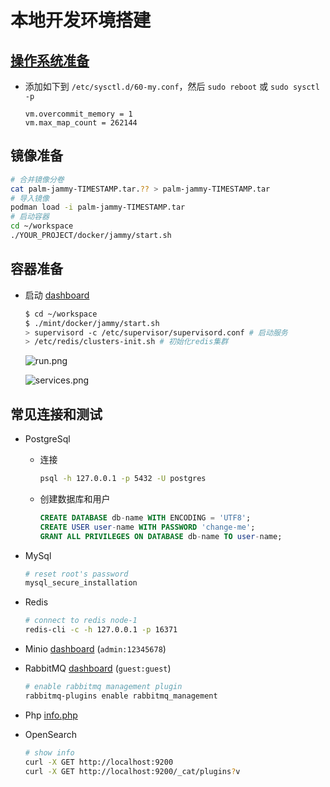# 本地开发环境搭建

## [操作系统准备](../deployment/)

- 添加如下到 `/etc/sysctl.d/60-my.conf`，然后 `sudo reboot` 或 `sudo sysctl -p`

  ```text
  vm.overcommit_memory = 1
  vm.max_map_count = 262144
  ```

## 镜像准备

```bash
# 合并镜像分卷
cat palm-jammy-TIMESTAMP.tar.?? > palm-jammy-TIMESTAMP.tar
# 导入镜像
podman load -i palm-jammy-TIMESTAMP.tar
# 启动容器
cd ~/workspace
./YOUR_PROJECT/docker/jammy/start.sh
```

## 容器准备

- 启动 [dashboard](http://localhost:10001)

  ```bash
  $ cd ~/workspace
  $ ./mint/docker/jammy/start.sh
  > supervisord -c /etc/supervisor/supervisord.conf # 启动服务
  > /etc/redis/clusters-init.sh # 初始化redis集群
  ```

  ![run.png](../assets/docker/run.png)

  ![services.png](../assets/docker/services.png)

## 常见连接和测试

- PostgreSql

  - 连接

    ```bash
    psql -h 127.0.0.1 -p 5432 -U postgres
    ```

  - 创建数据库和用户

    ```sql
    CREATE DATABASE db-name WITH ENCODING = 'UTF8';
    CREATE USER user-name WITH PASSWORD 'change-me';
    GRANT ALL PRIVILEGES ON DATABASE db-name TO user-name;
    ```

- MySql

  ```bash
  # reset root's password
  mysql_secure_installation
  ```

- Redis

  ```bash
  # connect to redis node-1
  redis-cli -c -h 127.0.0.1 -p 16371
  ```

- Minio [dashboard](http://localhost:9001) (`admin:12345678`)

- RabbitMQ [dashboard](http://localhost:15672) (`guest:guest`)

  ```bash
  # enable rabbitmq management plugin
  rabbitmq-plugins enable rabbitmq_management
  ```

- Php [info.php](http://localhost:8080/info.php)

- OpenSearch

  ```bash
  # show info
  curl -X GET http://localhost:9200
  curl -X GET http://localhost:9200/_cat/plugins?v
  ```
